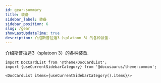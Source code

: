 ```yaml
---
id: gear-summary
title: 装备
sidebar_label: 装备
sidebar_position: 6
slug: /gear
showLastUpdateTime: true
description: 介绍斯普拉遁3（splatoon 3）的各种装备.
---
```



介绍斯普拉遁3（splatoon 3）的各种装备.


```mdx-code-block
import DocCardList from '@theme/DocCardList';
import {useCurrentSidebarCategory} from '@docusaurus/theme-common';

<DocCardList items={useCurrentSidebarCategory().items}/>
```


